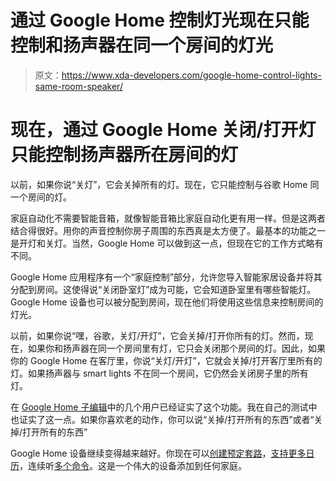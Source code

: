 # 通过 Google Home 控制灯光现在只能控制和扬声器在同一个房间的灯光

> 原文：<https://www.xda-developers.com/google-home-control-lights-same-room-speaker/>

# 现在，通过 Google Home 关闭/打开灯只能控制扬声器所在房间的灯

以前，如果你说“关灯”，它会关掉所有的灯。现在，它只能控制与谷歌 Home 同一个房间的灯。

家庭自动化不需要智能音箱，就像智能音箱比家庭自动化更有用一样。但是这两者结合得很好。用你的声音控制你房子周围的东西真是太方便了。最基本的功能之一是开灯和关灯。当然，Google Home 可以做到这一点，但现在它的工作方式略有不同。

Google Home 应用程序有一个“家庭控制”部分，允许您导入智能家居设备并将其分配到房间。这使得说“关闭卧室灯”成为可能，它会知道卧室里有哪些智能灯。Google Home 设备也可以被分配到房间，现在他们将使用这些信息来控制房间的灯光。

以前，如果你说“嘿，谷歌，关灯/开灯”，它会关掉/打开你所有的灯。然而，现在，如果你和扬声器在同一个房间里有灯，它只会关闭那个房间的灯。因此，如果你的 Google Home 在客厅里，你说“关灯/开灯”，它就会关掉/打开客厅里所有的灯。如果扬声器与 smart lights 不在同一个房间，它仍然会关闭房子里的所有灯。

在 [Google Home 子编辑](https://www.reddit.com/r/googlehome/comments/92c4xl/lights_offon_command_now_turn_offon_lights_only/)中的几个用户已经证实了这个功能。我在自己的测试中也证实了这一点。如果你喜欢老的动作，你可以说“关掉/打开所有的东西”或者“关掉/打开所有的东西”

Google Home 设备继续变得越来越好。你现在可以[创建预定套路](https://www.xda-developers.com/google-home-scheduled-routines/)，[支持更多日历](https://www.xda-developers.com/google-home-imported-url-ical-calendars/)，连续听[多个命令](https://www.xda-developers.com/google-home-google-assistant-continued-conversations/)。这是一个伟大的设备添加到任何家庭。